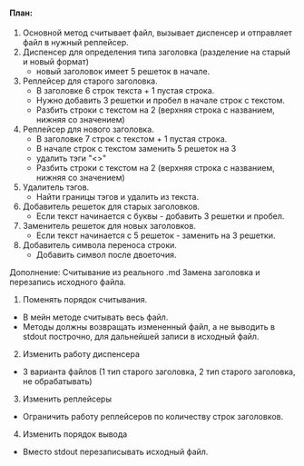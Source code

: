 #### План:
1. Основной метод считывает файл, вызывает диспенсер и отправляет файл в нужный реплейсер.
1. Диспенсер для определения типа заголовка (разделение на старый и новый формат)
   - новый заголовок имеет 5 решеток в начале.
2. Реплейсер для старого заголовка.
    - В заголовке 6 строк текста + 1 пустая строка.
    - Нужно добавить 3 решетки и пробел в начале строк с текстом.
    - Разбить строки с текстом на 2 (верхняя строка с названием, нижняя со значением)
3. Реплейсер для нового заголовка.
    - В заголовке 7 строк с текстом + 1 пустая строка.
    - В начале строк с текстом заменить 5 решеток на 3
    - удалить тэги "<>"
    - Разбить строки с текстом на 2 (верхняя строка с названием, нижняя со значением)
4. Удалитель тэгов.
    - Найти границы тэгов и удалить из текста.
5. Добавитель решеток для старых заголовков.
    - Если текст начинается с буквы - добавить 3 решетки и пробел.
6. Заменитель решеток для новых заголовков.
    - Если текст начинается с 5 решеток - заменить на 3 решетки.
7. Добавитель символа переноса строки.
    - Добавить символ после двоеточия.


Дополнение:
Считывание из реального .md
Замена заголовка и перезапись исходного файла.

1. Поменять порядок считывания. 
 - В мейн методе считывать весь файл.
 - Методы должны возвращать измененный файл, а не выводить в stdout построчно, для дальнейшей записи в исходный файл.
2. Изменить работу диспенсера
 - 3 варианта файлов (1 тип старого заголовка, 2 тип старого заголовка, не обрабатывать)
3. Изменить реплейсеры
 - Ограничить работу реплейсеров по количеству строк заголовков.
4. Изменить порядок вывода
 - Вместо stdout перезаписывать исходный файл.